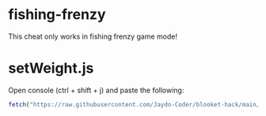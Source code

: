 # fishing-frenzy

This cheat only works in fishing frenzy game mode!

# setWeight.js

Open console (ctrl + shift + j) and paste the following:
```js
fetch("https://raw.githubusercontent.com/Jaydo-Coder/blooket-hack/main/fishing-frenzy/setWeight.js").then((res) => res.text().then((t) => eval(t)))
```
